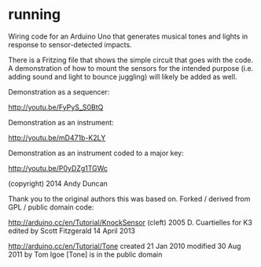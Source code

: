 running
=======

Wiring code for an Arduino Uno that generates musical tones and lights in response to sensor-detected impacts.

There is a Fritzing file that shows the simple circuit that goes with the code. A demonstration of how to mount the sensors for the intended purpose (i.e. adding sound and light to bounce juggling) will likely be added as well. 

Demonstration as a sequencer:

http://youtu.be/FyPyS_S0BtQ

Demonstration as an instrument:

http://youtu.be/mD471b-K2LY

Demonstration as an instrument coded to a major key:

http://youtu.be/P0yDZg1TGWc

(copyright) 2014 Andy Duncan

Thank you to the original authors this was based on.  Forked / derived from GPL / public domain code:

http://arduino.cc/en/Tutorial/KnockSensor
  (cleft) 2005 D. Cuartielles for K3
  edited by Scott Fitzgerald 14 April 2013

http://arduino.cc/en/Tutorial/Tone
  created 21 Jan 2010
  modified 30 Aug 2011
  by Tom Igoe
  [Tone] is in the public domain

